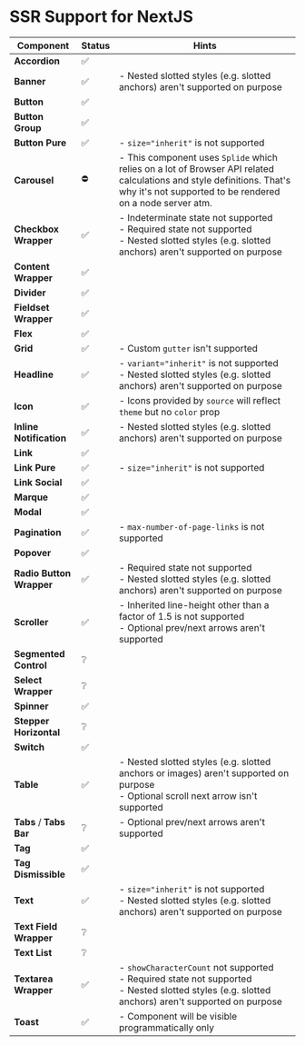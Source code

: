 # SSR Support for NextJS

| Component                | Status | Hints                                                                                                                                                                              |
| ------------------------ | ------ | ---------------------------------------------------------------------------------------------------------------------------------------------------------------------------------- |
| **Accordion**            | ✅     |                                                                                                                                                                                    |
| **Banner**               | ✅     | - Nested slotted styles (e.g. slotted anchors) aren't supported on purpose                                                                                                         |
| **Button**               | ✅     |                                                                                                                                                                                    |
| **Button Group**         | ✅     |                                                                                                                                                                                    |
| **Button Pure**          | ✅     | - `size="inherit"` is not supported                                                                                                                                                |
| **Carousel**             | ⛔     | - This component uses `Splide` which relies on a lot of Browser API related calculations and style definitions. That's why it's not supported to be rendered on a node server atm. |
| **Checkbox Wrapper**     | ✅     | - Indeterminate state not supported<br />- Required state not supported<br />- Nested slotted styles (e.g. slotted anchors) aren't supported on purpose                            |
| **Content Wrapper**      | ✅     |                                                                                                                                                                                    |
| **Divider**              | ✅     |                                                                                                                                                                                    |
| **Fieldset Wrapper**     | ✅     |                                                                                                                                                                                    |
| **Flex**                 | ✅     |                                                                                                                                                                                    |
| **Grid**                 | ✅     | - Custom `gutter` isn't supported                                                                                                                                                  |
| **Headline**             | ✅     | - `variant="inherit"` is not supported<br />- Nested slotted styles (e.g. slotted anchors) aren't supported on purpose                                                             |
| **Icon**                 | ✅     | - Icons provided by `source` will reflect `theme` but no `color` prop                                                                                                              |
| **Inline Notification**  | ✅     | - Nested slotted styles (e.g. slotted anchors) aren't supported on purpose                                                                                                         |
| **Link**                 | ✅     |                                                                                                                                                                                    |
| **Link Pure**            | ✅     | - `size="inherit"` is not supported                                                                                                                                                |
| **Link Social**          | ✅     |                                                                                                                                                                                    |
| **Marque**               | ✅     |                                                                                                                                                                                    |
| **Modal**                | ✅     |                                                                                                                                                                                    |
| **Pagination**           | ✅     | - `max-number-of-page-links` is not supported                                                                                                                                      |
| **Popover**              | ✅     |                                                                                                                                                                                    |
| **Radio Button Wrapper** | ✅     | - Required state not supported<br />- Nested slotted styles (e.g. slotted anchors) aren't supported on purpose                                                                     |
| **Scroller**             | ✅     | - Inherited line-height other than a factor of 1.5 is not supported<br />- Optional prev/next arrows aren't supported                                                              |
| **Segmented Control**    | ❔     |                                                                                                                                                                                    |
| **Select Wrapper**       | ❔     |                                                                                                                                                                                    |
| **Spinner**              | ✅     |                                                                                                                                                                                    |
| **Stepper Horizontal**   | ❔     |                                                                                                                                                                                    |
| **Switch**               | ✅     |                                                                                                                                                                                    |
| **Table**                | ✅     | - Nested slotted styles (e.g. slotted anchors or images) aren't supported on purpose<br />- Optional scroll next arrow isn't supported                                             |
| **Tabs** / **Tabs Bar**  | ❔     | - Optional prev/next arrows aren't supported                                                                                                                                       |
| **Tag**                  | ✅     |                                                                                                                                                                                    |
| **Tag Dismissible**      | ✅     |                                                                                                                                                                                    |
| **Text**                 | ✅     | - `size="inherit"` is not supported<br />- Nested slotted styles (e.g. slotted anchors) aren't supported on purpose                                                                |
| **Text Field Wrapper**   | ❔     |                                                                                                                                                                                    |
| **Text List**            | ❔     |                                                                                                                                                                                    |
| **Textarea Wrapper**     | ✅     | - `showCharacterCount` not supported<br />- Required state not supported<br />- Nested slotted styles (e.g. slotted anchors) aren't supported on purpose                           |
| **Toast**                | ✅     | - Component will be visible programmatically only                                                                                                                                  |
